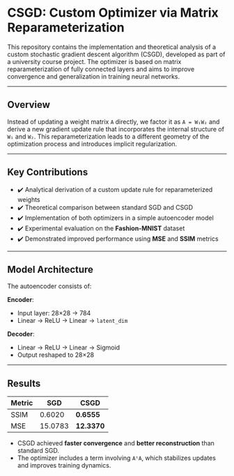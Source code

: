 # CSGD: Custom Optimizer via Matrix Reparameterization

This repository contains the implementation and theoretical analysis of a custom stochastic gradient descent algorithm (CSGD), developed as part of a university course project. The optimizer is based on matrix reparameterization of fully connected layers and aims to improve convergence and generalization in training neural networks.

---

##  Overview

Instead of updating a weight matrix `A` directly, we factor it as `A = W₁W₂` and derive a new gradient update rule that incorporates the internal structure of `W₁` and `W₂`. This reparameterization leads to a different geometry of the optimization process and introduces implicit regularization.

---

##  Key Contributions

- ✔️ Analytical derivation of a custom update rule for reparameterized weights
- ✔️ Theoretical comparison between standard SGD and CSGD
- ✔️ Implementation of both optimizers in a simple autoencoder model
- ✔️ Experimental evaluation on the **Fashion-MNIST** dataset
- ✔️ Demonstrated improved performance using **MSE** and **SSIM** metrics

---

##  Model Architecture

The autoencoder consists of:

**Encoder**:
- Input layer: 28×28 → 784
- Linear → ReLU → Linear → `latent_dim`

**Decoder**:
- Linear → ReLU → Linear → Sigmoid
- Output reshaped to 28×28

---

## Results

| Metric | SGD    | CSGD   |
|--------|--------|--------|
| SSIM   | 0.6020 | **0.6555** |
| MSE    | 15.0783 | **12.3370** |

- CSGD achieved **faster convergence** and **better reconstruction** than standard SGD.
- The optimizer includes a term involving `AᵗA`, which stabilizes updates and improves training dynamics.
